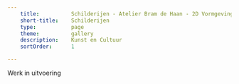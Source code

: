 ```yaml
---
    title:          Schilderijen - Atelier Bram de Haan - 2D Vormgeving
    short-title:    Schilderijen
    type:           page
    theme:          gallery
    description:    Kunst en Cultuur
    sortOrder:      1

---
```


Werk in uitvoering


